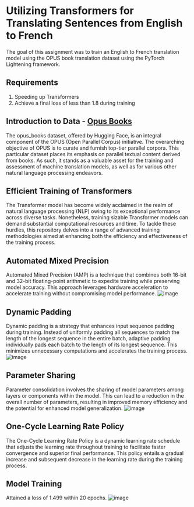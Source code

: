 # Utilizing Transformers for Translating Sentences from English to French

The goal of this assignment was to train an English to French translation model using the OPUS book translation dataset using the PyTorch Lightening framework.

## Requirements
1. Speeding up Transformers
2. Achieve a final loss of less than 1.8 during training

## Introduction to Data - [Opus Books](https://huggingface.co/datasets/opus_books)
   
The opus_books dataset, offered by Hugging Face, is an integral component of the OPUS (Open Parallel Corpus) initiative. The overarching objective of OPUS is to curate and furnish top-tier parallel corpora. This particular dataset places its emphasis on parallel textual content derived from books. As such, it stands as a valuable asset for the training and assessment of machine translation models, as well as for various other natural language processing endeavors.

## Efficient Training of Transformers
The Transformer model has become widely acclaimed in the realm of natural language processing (NLP) owing to its exceptional performance across diverse tasks. Nonetheless, training sizable Transformer models can demand substantial computational resources and time. To tackle these hurdles, this repository delves into a range of advanced training methodologies aimed at enhancing both the efficiency and effectiveness of the training process.

## Automated Mixed Precision
Automated Mixed Precision (AMP) is a technique that combines both 16-bit and 32-bit floating-point arithmetic to expedite training while preserving model accuracy. This approach leverages hardware acceleration to accelerate training without compromising model performance.
  ![image](https://github.com/Paurnima-Chavan/transformers-s16/assets/25608455/6584748d-8acf-4aae-8b25-55a3b2909339)

## Dynamic Padding
Dynamic padding is a strategy that enhances input sequence padding during training. Instead of uniformly padding all sequences to match the length of the longest sequence in the entire batch, adaptive padding individually pads each batch to the length of its longest sequence. This minimizes unnecessary computations and accelerates the training process.
  ![image](https://github.com/Paurnima-Chavan/transformers-s16/assets/25608455/cbccd42c-6514-4c2f-b303-b5f39fc84d83)


## Parameter Sharing
Parameter consolidation involves the sharing of model parameters among layers or components within the model. This can lead to a reduction in the overall number of parameters, resulting in improved memory efficiency and the potential for enhanced model generalization.
  ![image](https://github.com/Paurnima-Chavan/transformers-s16/assets/25608455/061841e6-b55c-442f-baf9-7ca3d6745d63)


## One-Cycle Learning Rate Policy
The One-Cycle Learning Rate Policy is a dynamic learning rate schedule that adjusts the learning rate throughout training to facilitate faster convergence and superior final performance. This policy entails a gradual increase and subsequent decrease in the learning rate during the training process.

## Model Training
Attained a loss of 1.499 within 20 epochs.
  ![image](https://github.com/Paurnima-Chavan/transformers-s16/assets/25608455/3b8a28d7-7cb8-400d-97b0-0fb6975f671b)
